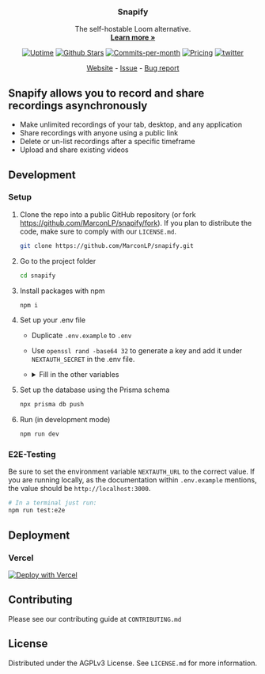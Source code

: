 <p align="center">
  <h3 align="center">Snapify</h3>

  <p align="center">
    The self-hostable Loom alternative.
    <br />
    <a href="https://snapify.it"><strong>Learn more »</strong></a>
  </p>

<p align="center">
  <a href='https://status.snapify.it'><img src='https://betteruptime.com/status-badges/v1/monitor/jgon.svg'  alt='Uptime'/></a>
  <a href='https://github.com/MarconLP/snapify/stargazers'><img src='https://img.shields.io/github/stars/MarconLP/snapify'  alt='Github Stars'/></a>
  <!--<a href="https://news.ycombinator.com/item?id=34279062"><img src="https://img.shields.io/badge/Hacker%20News-352-%23FF6600" alt="Hacker News"></a>-->
  <a href="https://github.com/MarconLP/snapify/pulse"><img src="https://img.shields.io/github/commit-activity/m/MarconLP/snapify" alt="Commits-per-month"></a>
  <a href="https://snapify.it"><img src="https://img.shields.io/badge/Pricing-Free-brightgreen" alt="Pricing"></a>
  <a href="https://twitter.com/Marcon565"><img src="https://img.shields.io/twitter/follow/Marcon565?style=flat" alt='twitter'></a>
</p>

<p align="center">
  <a href="https://snapify.it">Website</a> - <a href="https://github.com/MarconLP/snapify/issues">Issue</a> - <a href="https://github.com/MarconLP/snapify/issues/new">Bug report</a>
</p>

## Snapify allows you to record and share recordings asynchronously

- Make unlimited recordings of your tab, desktop, and any application
- Share recordings with anyone using a public link
- Delete or un-list recordings after a specific timeframe
- Upload and share existing videos

## Development

### Setup

1. Clone the repo into a public GitHub repository (or fork https://github.com/MarconLP/snapify/fork). If you plan to distribute the code, make sure to comply with our `LICENSE.md`.

   ```sh
   git clone https://github.com/MarconLP/snapify.git
   ```

2. Go to the project folder

   ```sh
   cd snapify
   ```

3. Install packages with npm

   ```sh
   npm i
   ```

4. Set up your .env file
    - Duplicate `.env.example` to `.env`
    - Use `openssl rand -base64 32` to generate a key and add it under `NEXTAUTH_SECRET` in the .env file.
    - <details>
      <summary>Fill in the other variables</summary>
         <details>
         <summary>Configure DATABASE_URL</summary>
   
         1. Open [Railway](https://railway.app/) and click "Start a New Project", and select Provision "MySQL".
         2. Select the MySQL App and copy the `DATABASE_URL` into the `.env`.

         </details>
         <details>
         <summary>Obtaining the Github API Credentials</summary>

         1. Open [Github Developer Settings](https://github.com/settings/apps).
         2. Next, go to [OAuth Apps](https://github.com/settings/developers) from the side pane. Then click the "New OAuth App" button. Make sure to set `Authorization callback URL` to `<Snapify URL>/api/auth/callback/github` replacing Snapify URL with the URI at which your application runs.
         3. Copy the `Client ID` as `GITHUB_ID` into the `.env`.
         4. Next, click "Generate a new client secret" and copy the `Client secret` as `GITHUB_SECRET` into the `.env`.

         </details>
         <details>
         <summary>Obtaining the AWS S3 API Credentials</summary>

         1. Open [B2 Cloud Storage Buckets](https://secure.backblaze.com/b2_buckets.htm).
         2. Create a new Bucket, make sure to set the bucket to private to make sure files are not being made publicly available.
         3. Copy the `Endpoint` as `AWS_ENDPOINT` and the Bucket name as `AWS_BUCKET_NAME` into the `.env`. Additionally you need to add the `AWS_REGION`, which is part of the endpoint and should look like this: `us-east-005`.
         4. Next, go to [Application Keys](https://secure.backblaze.com/app_keys.htm) from the side pane. Then create a new Application Key, with full read and write access to the bucket.
         5. Copy the `keyID` as `AWS_KEY_ID` and the `applicationKey` as `AWS_SECRET_ACCESS_KEY` into the `.env`.

         </details>
      </details>
   
5. Set up the database using the Prisma schema

   ```sh
   npx prisma db push
   ```
   
6. Run (in development mode)

   ```sh
   npm run dev
   ```

### E2E-Testing

Be sure to set the environment variable `NEXTAUTH_URL` to the correct value. If you are running locally, as the documentation within `.env.example` mentions, the value should be `http://localhost:3000`.

```sh
# In a terminal just run:
npm run test:e2e
```

## Deployment

### Vercel

[![Deploy with Vercel](https://vercel.com/button)](https://vercel.com/new/clone?repository-url=https%3A%2F%2Fgithub.com%2FMarconLP%2Fsnapify&env=DATABASE_URL,NEXTAUTH_URL,NEXTAUTH_SECRET,GITHUB_ID,GITHUB_SECRET,AWS_ENDPOINT,AWS_REGION,AWS_KEY_ID,AWS_SECRET_ACCESS_KEY,AWS_BUCKET_NAME&project-name=snapify&repository-name=snapify)

## Contributing
Please see our contributing guide at `CONTRIBUTING.md`

## License
Distributed under the AGPLv3 License. See `LICENSE.md` for more information.
